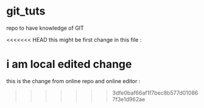 git_tuts
========

repo to have knowledge of GIT 

<<<<<<< HEAD
this might be first change in this file :

i am local edited change 
=======
this is the change from online repo and online editor : 
>>>>>>> 3dfe0baf66af1f7bec8b577d010867f3e1d962ae
